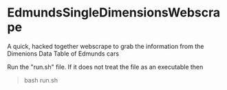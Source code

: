 # EdmundsSingleDimensionsWebscrape
A quick, hacked together webscrape to grab the information from the Dimenions Data Table of Edmunds cars

Run the "run.sh" file. If it does not treat the file as an executable then

> bash run.sh
